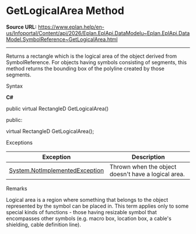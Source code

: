 # GetLogicalArea Method

**Source URL:** https://www.eplan.help/en-us/Infoportal/Content/api/2026/Eplan.EplApi.DataModelu~Eplan.EplApi.DataModel.SymbolReference~GetLogicalArea.html

---

Returns a rectangle which is the logical area of the object derived from SymbolReference. For objects having symbols consisting of segments, this method returns the bounding box of the polyline created by those segments.

Syntax

**C#**



public virtual RectangleD GetLogicalArea()

public:

virtual RectangleD GetLogicalArea();


Exceptions

| Exception | Description |
| --- | --- |
| [System.NotImplementedException](#) | Thrown when the object doesn't have a logical area. |

Remarks

Logical area is a region where something that belongs to the object represented by the symbol can be placed in. This term applies only to some special kinds of functions - those having resizable symbol that encompasses other symbols (e.g. macro box, location box, a cable's shielding, cable definition line).

